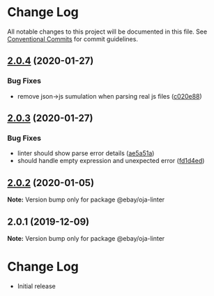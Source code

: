 # Change Log

All notable changes to this project will be documented in this file.
See [Conventional Commits](https://conventionalcommits.org) for commit guidelines.

## [2.0.4](https://github.com/eBay/oja/compare/@ebay/oja-linter@2.0.3...@ebay/oja-linter@2.0.4) (2020-01-27)


### Bug Fixes

* remove json->js sumulation when parsing real js files ([c020e88](https://github.com/eBay/oja/commit/c020e8887371702e854df0bc2612a071380370a1))





## [2.0.3](https://github.com/eBay/oja/compare/@ebay/oja-linter@2.0.2...@ebay/oja-linter@2.0.3) (2020-01-27)


### Bug Fixes

* linter should show parse error details ([ae5a51a](https://github.com/eBay/oja/commit/ae5a51afad8b48ad8972b87bd5eb67fc2d0b26b5))
* should handle empty expression and unexpected error ([fd1d4ed](https://github.com/eBay/oja/commit/fd1d4edf43186eaefe18941af394082da98ebae3))





## [2.0.2](https://github.com/eBay/oja/compare/@ebay/oja-linter@2.0.1...@ebay/oja-linter@2.0.2) (2020-01-05)

**Note:** Version bump only for package @ebay/oja-linter





## 2.0.1 (2019-12-09)

**Note:** Version bump only for package @ebay/oja-linter





# Change Log

- Initial release

